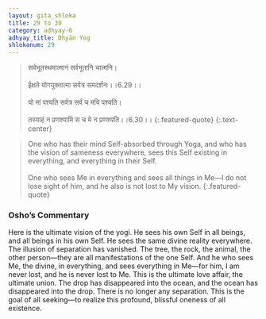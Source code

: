 ```yaml
---
layout: gita_shloka
title: 29 to 30
category: adhyay-6
adhyay_title: Dhyān Yog
shlokanum: 29
---
```


> सर्वभूतस्थमात्मानं सर्वभूतानि चात्मनि।<br><br>ईक्षते योगयुक्तात्मा सर्वत्र समदर्शनः।।6.29।।<br><br>यो मां पश्यति सर्वत्र सर्वं च मयि पश्यति।<br><br>तस्याहं न प्रणश्यामि स च मे न प्रणश्यति।।6.30।।
{:.featured-quote}
{:.text-center}

> One who has their mind Self-absorbed through Yoga, and who has the vision of sameness everywhere, sees this Self existing in everything, and everything in their Self.<br><br>One who sees Me in everything and sees all things in Me—I do not lose sight of him, and he also is not lost to My vision.
{:.featured-quote}

### Osho’s Commentary
Here is the ultimate vision of the yogi. He sees his own Self in all beings, and all beings in his own Self. He sees the same divine reality everywhere.
The illusion of separation has vanished. The tree, the rock, the animal, the other person—they are all manifestations of the one Self.
And he who sees Me, the divine, in everything, and sees everything in Me—for him, I am never lost, and he is never lost to Me.
This is the ultimate love affair, the ultimate union. The drop has disappeared into the ocean, and the ocean has disappeared into the drop. There is no longer any separation. This is the goal of all seeking—to realize this profound, blissful oneness of all existence.
